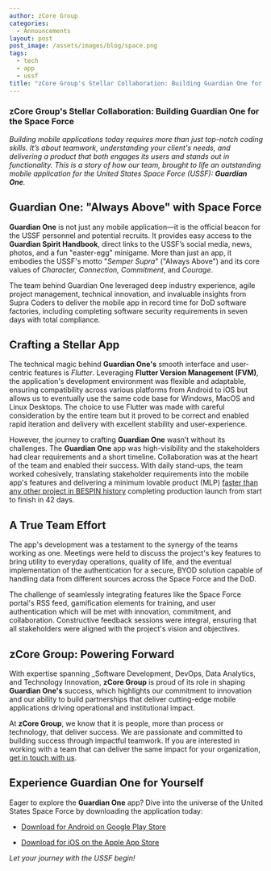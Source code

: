 ```yaml
---
author: zCore Group
categories:
  - Announcements
layout: post
post_image: /assets/images/blog/space.png
tags:
  - tech
  - app
  - ussf
title: "zCore Group's Stellar Collaboration: Building Guardian One for the Space Force"
---
```


### zCore Group's Stellar Collaboration: Building Guardian One for the Space Force

_Building mobile applications today requires more than just top-notch coding skills. It’s about teamwork, understanding your client's needs, and delivering a product that both engages its users and stands out in functionality. This is a story of how our team, brought to life an outstanding mobile application for the United States Space Force (USSF): **Guardian One**._

## Guardian One: "Always Above" with Space Force

**Guardian One** is not just any mobile application—it is the official beacon for the USSF personnel and potential recruits. It provides easy access to the **Guardian Spirit Handbook**, direct links to the USSF’s social media, news, photos, and a fun "easter-egg" minigame. More than just an app, it embodies the USSF's motto "_Semper Supra_" ("Always Above") and its core values of _Character, Connection, Commitment_, and _Courage_.

The team behind Guardian One leveraged deep industry experience, agile project management, technical innovation, and invaluable insights from Supra Coders to deliver the mobile app in record time for DoD software factories, including completing software security requirements in seven days with total compliance.

## Crafting a Stellar App

The technical magic behind **Guardian One's** smooth interface and user-centric features is _Flutter_. Leveraging **Flutter Version Management (FVM)**, the application's development environment was flexible and adaptable, ensuring compatibility across various platforms from Android to iOS but allows us to eventually use the same code base for Windows, MacOS and Linux Desktops. The choice to use Flutter was made with careful consideration by the entire team but it proved to be correct and enabled rapid iteration and delivery with excellent stability and user-experience.

However, the journey to crafting **Guardian One** wasn’t without its challenges. The **Guardian One** app was high-visibility and the stakeholders had clear requirements and a short timeline. Collaboration was at the heart of the team and enabled their success. With daily stand-ups, the team worked cohesively, translating stakeholder requirements into the mobile app's features and delivering a minimum lovable product (MLP) [faster than any other project in BESPIN history](https://www.linkedin.com/feed/update/urn:li:activity:7099783608348934144/) completing production launch from start to finish in 42 days.

## A True Team Effort

The app's development was a testament to the synergy of the teams working as one. Meetings were held to discuss the project's key features to bring utility to everyday operations, quality of life, and the eventual implementation of the authentication for a secure, BYOD solution capable of handling data from different sources across the Space Force and the DoD.

The challenge of seamlessly integrating features like the Space Force portal's RSS feed, gamification elements for training, and user authentication which will be met with innovation, commitment, and collaboration. Constructive feedback sessions were integral, ensuring that all stakeholders were aligned with the project's vision and objectives.

## zCore Group: Powering Forward

With expertise spanning _Software Development, DevOps, Data Analytics, and Technology Innovation, **zCore Group** is proud of its role in shaping **Guardian One's** success, which highlights our commitment to innovation and our ability to build partnerships that deliver cutting-edge mobile applications driving operational and institutional impact.

At **zCore Group**, we know that it is people, more than process or technology, that deliver success. We are passionate and committed to building success through impactful teamwork. If you are interested in working with a team that can deliver the same impact for your organization, [get in touch with us](mailto:contact@zcoregroup.com).

## Experience Guardian One for Yourself

Eager to explore the **Guardian One** app? Dive into the universe of the United States Space Force by downloading the application today:

- [Download for Android on Google Play Store](https://play.google.com/store/apps/details?id=com.zcore.guardianone)
  
- [Download for iOS on the Apple App Store](https://apps.apple.com/app/guardian-one/id1234567890)

_Let your journey with the USSF begin!_

